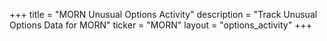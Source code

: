 +++
title = "MORN Unusual Options Activity"
description = "Track Unusual Options Data for MORN"
ticker = "MORN"
layout = "options_activity"
+++

